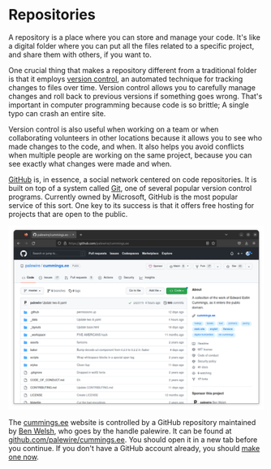 ```{include} _templates/nav.html
```

# Repositories

A repository is a place where you can store and manage your code. It's like a digital folder where you can put all the files related to a specific project, and share them with others, if you want to.

One crucial thing that makes a repository different from a traditional folder is that it employs [version control](https://en.wikipedia.org/wiki/Version_control), an automated technique for tracking changes to files over time. Version control allows you to carefully manage changes and roll back to previous versions if something goes wrong. That's important in computer programming because code is so brittle; A single typo can crash an entire site.

Version control is also useful when working on a team or when collaborating volunteers in other locations because it allows you to see who made changes to the code, and when. It also helps you avoid conflicts when multiple people are working on the same project, because you can see exactly what changes were made and when.

[GitHub](https://en.wikipedia.org/wiki/GitHub) is, in essence, a social network centered on code repositories. It is built on top of a system called [Git](https://en.wikipedia.org/wiki/Git), one of several popular version control programs. Currently owned by Microsoft, GitHub is the most popular service of this sort. One key to its success is that it offers free hosting for projects that are open to the public.

[![github.com/palewire/cummings.ee](_static/img/cummings-repo.png)](https://github.com/palewire/cummings.ee)

The [cummings.ee](https://cummings.ee) website is controlled by a GitHub repository maintained by [Ben Welsh](https://palewi.re/who-is-ben-welsh/), who goes by the handle palewire. It can be found at [github.com/palewire/cummings.ee](https://github.com/palewire/cummings.ee). You should open it in a new tab before you continue. If you don't have a GitHub account already, you should [make one now](https://github.com/join).
